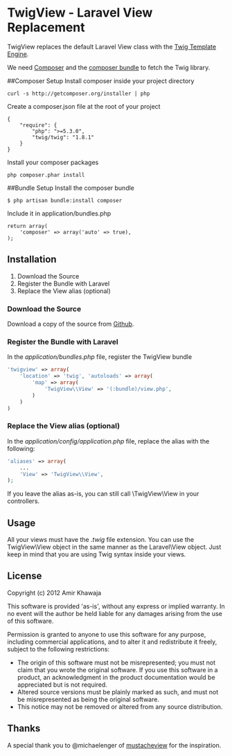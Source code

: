 # TwigView - Laravel View Replacement #

TwigView replaces the default Laravel View class with the 
[Twig Template Engine](http://twig.sensiolabs.org/).

We need [Composer](http://getcomposer.org/) and the [composer bundle](http://bundles.laravel.com/bundle/composer) 
to fetch the Twig library.

##Composer Setup
Install composer inside your project directory

	curl -s http://getcomposer.org/installer | php

Create a composer.json file at the root of your project
  
	{
	    "require": {
	        "php": ">=5.3.0",
	        "twig/twig": "1.8.1"
	    }
	}

Install your composer packages

	php composer.phar install  

##Bundle Setup
Install the composer bundle

	$ php artisan bundle:install composer

Include it in application/bundles.php

	return array(
		'composer' => array('auto' => true),
	);

## Installation ##

1. Download the Source
1. Register the Bundle with Laravel
1. Replace the View alias (optional)

### Download the Source ###

Download a copy of the source from [Github](https://github.com/akhawaja/TwigView).

### Register the Bundle with Laravel ###

In the *application/bundles.php* file, register the TwigView bundle

```php
'twigview' => array(
    'location' => 'twig', 'autoloads' => array(
        'map' => array(
            'TwigView\\View' => '(:bundle)/view.php',
        )
    )
)
```

### Replace the View alias (optional) ###

In the *application/config/application.php* file, replace the alias with the following:

```php
'aliases' => array(
    ...
    'View' => 'TwigView\\View',
);
```

If you leave the alias as-is, you can still call \TwigView\View in your controllers.

## Usage ##

All your views must have the *.twig* file extension. You can use the TwigView\View object in the same 
manner as the Laravel\View object. Just keep in mind that you are using Twig syntax inside your views.

## License ##

Copyright (c) 2012 Amir Khawaja

This software is provided 'as-is', without any express or implied warranty. In no event will the 
author be held liable for any damages arising from the use of this software.

Permission is granted to anyone to use this software for any purpose, including commercial 
applications, and to alter it and redistribute it freely, subject to the following restrictions:

- The origin of this software must not be misrepresented; you must not claim that you wrote the original software. 
If you use this software in a product, an acknowledgment in the product documentation would be appreciated 
but is not required.
- Altered source versions must be plainly marked as such, and must not be misrepresented as being the original software.
- This notice may not be removed or altered from any source distribution.

## Thanks ##

A special thank you to @michaelenger of [mustacheview](https://github.com/michaelenger/mustacheview) for the 
inspiration.